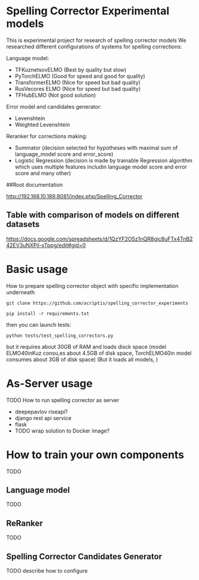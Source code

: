 # Spelling Corrector Experimental models
This is experimental project for research of spelling corrector models
We researched different configurations of systems for spelling corrections:

Language model:
- TFKuznetsovELMO (Best by quality but slow)
- PyTorchELMO (Good for speed and good for quality)
- TransformerELMO (Nice for speed but bad quality)
- RusVecores ELMO (Nice for speed but bad quality)
- TFHubELMO (Not good solution)

Error model and candidates generator:
- Levenshtein
- Weighted Levenshtein

Reranker for corrections making:
- Summator (decision selected for hypotheses with maximal sum of language_model score and error_score)
- Logistic Regression (decision is made by trainable Regression algorithm which uses multiple features includin language model score and error score and many other)

##Root documentation

http://192.168.10.188:8081/index.php/Spelling_Corrector

## Table with comparison of models on different datasets
https://docs.google.com/spreadsheets/d/1QzYF2O5z1nQR8gic8uFTx4TnB242EV3uNXPjl-xTppg/edit#gid=0

# Basic usage
How to prepare spelling corrector object with specific implementation underneath

`git clone https://github.com/acriptis/spelling_corrector_experiments`

`pip install -r requirements.txt`

then you can launch tests:

`python tests/test_spelling_correctors.py`

but it requires about 30GB of RAM and loads disck space (model ELMO40inKuz consu,es about 4.5GB of disk space,
TorchELMO40in model consumes about 3GB of disk space)
(But it loads all models, )

# As-Server usage

TODO How to run spelling corrector as server
- deepepavlov riseapi?
- django rest api service
- flask
- TODO wrap solution to Docker image?

# How to train your own components
TODO
## Language model
TODO 
## ReRanker
TODO
## Spelling Corrector Candidates Generator
TODO describe how to configure


